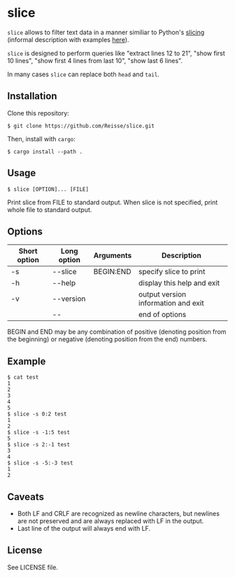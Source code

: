 # slice
`slice` allows to filter text data in a manner similiar to Python's [slicing](https://docs.python.org/3/reference/expressions.html?highlight=slice#slicings) (informal description with examples [here](https://docs.python.org/3/tutorial/introduction.html#strings)).

`slice` is designed to perform queries like "extract lines 12 to 21", "show first 10 lines", "show first 4 lines from last 10", "show last 6 lines".

In many cases `slice` can replace both `head` and `tail`.

## Installation
Clone this repository:
```
$ git clone https://github.com/Reisse/slice.git
```
Then, install with `cargo`:
```
$ cargo install --path .
```

## Usage
```
$ slice [OPTION]... [FILE]
```
Print slice from FILE to standard output. When slice is not specified, print whole file to standard output.

## Options
|Short option|Long option|Arguments|Description                         |
|------------|-----------|---------|------------------------------------|
|-s          |--slice    |BEGIN:END|specify slice to print              |
|-h          |--help     |         |display this help and exit          |
|-v          |--version  |         |output version information and exit |
|            |--         |         |end of options                      |

BEGIN and END may be any combination of positive (denoting position from the beginning) or negative (denoting position from the end) numbers.

## Example
```
$ cat test
1
2
3
4
5
$ slice -s 0:2 test
1
2
$ slice -s -1:5 test
5
$ slice -s 2:-1 test
3
4
$ slice -s -5:-3 test
1
2
```

## Caveats
- Both LF and CRLF are recognized as newline characters, but newlines are not preserved and are always replaced with LF in the output.
- Last line of the output will always end with LF.

## License
See LICENSE file.
